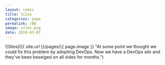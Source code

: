 ```yaml
---
layout: comic
title: Silos
categories: page
permalink: /80
image: silos.png
date: 2019-03-07
---
```


![Silos]({{ site.url }}/pages/{{ page.image }} "At some point we thought we could fix this problem by adopting DevOps. Now we have a DevOps silo and they've been beseiged on all sides for months.")